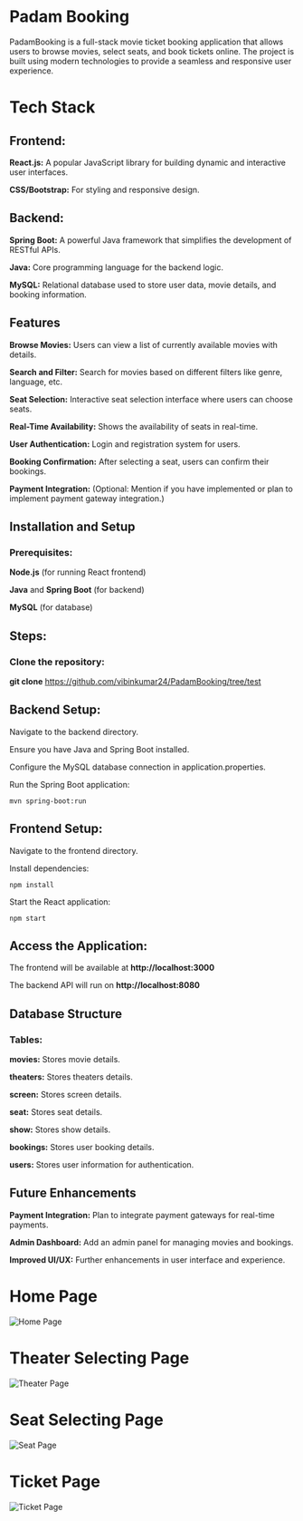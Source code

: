 # Padam Booking


<p>PadamBooking is a full-stack movie ticket booking application that allows users to browse movies, select seats, and book tickets online. The project is built using modern technologies to provide a seamless and responsive user experience.</p>

<h1>Tech Stack</h1>
<h2>Frontend:</h2>
<p><b>React.js:</b> A popular JavaScript library for building dynamic and interactive user interfaces.</p>
<p><b>CSS/Bootstrap:</b> For styling and responsive design.</p>
<h2>Backend:</h2>
<p><b>Spring Boot:</b> A powerful Java framework that simplifies the development of RESTful APIs.</p>
<p><b>Java:</b> Core programming language for the backend logic.</p>
<p><b>MySQL:</b> Relational database used to store user data, movie details, and booking information.</p>
<h2>Features</h2>
<p><b>Browse Movies:</b> Users can view a list of currently available movies with details.</p>
<p><b>Search and Filter:</b> Search for movies based on different filters like genre, language, etc.</p>
<p><b>Seat Selection:</b> Interactive seat selection interface where users can choose seats.</p>
<p><b>Real-Time Availability:</b> Shows the availability of seats in real-time.</p>
<p><b>User Authentication:</b> Login and registration system for users.</p>
<p><b>Booking Confirmation:</b> After selecting a seat, users can confirm their bookings.</p>
<p><b>Payment Integration:</b> (Optional: Mention if you have implemented or plan to implement payment gateway integration.)</p>
<h2>Installation and Setup</h2>
<h3>Prerequisites:</h3>
<p><b>Node.js</b> (for running React frontend)</p>
<p><b>Java</b> and <b>Spring Boot</b> (for backend)</p>
<p><b>MySQL</b> (for database)</p>
<h2>Steps:</h2>
<h3>Clone the repository:</h3>

<b>git clone</b> <a>https://github.com/vibinkumar24/PadamBooking/tree/test</a>

<h2>Backend Setup:</h2>
<p>Navigate to the backend directory.</p>
<p>Ensure you have Java and Spring Boot installed.</p>
<p>Configure the MySQL database connection in application.properties.</p>
<p>Run the Spring Boot application:</p>

```mvn spring-boot:run```

<h2>Frontend Setup:</h2>
<p>Navigate to the frontend directory.</p>
<p>Install dependencies:</p>

```npm install```
<p>Start the React application:</p>

```npm start```
<h2>Access the Application:</h2>

<p>The frontend will be available at <b>http://localhost:3000</b></p>
<p>The backend API will run on <b>http://localhost:8080</b></p>
<h2>Database Structure</h2>
<h3>Tables:</h3>
<p><b>movies:</b> Stores movie details.</p>
<p><b>theaters:</b> Stores theaters details.</p>
<p><b>screen:</b> Stores screen details.</p>
<p><b>seat:</b> Stores seat details.</p>
<p><b>show:</b> Stores show details.</p>
<p><b>bookings:</b> Stores user booking details.</p>
<p><b>users:</b> Stores user information for authentication.</p>
<h2>Future Enhancements</h2>
<p><b>Payment Integration:</b> Plan to integrate payment gateways for real-time payments.</p>
<p><b>Admin Dashboard:</b> Add an admin panel for managing movies and bookings.</p>
<p><b>Improved UI/UX:</b> Further enhancements in user interface and experience.</p>

<h1>Home Page</h1>

![Home Page](./markdown/home.png)

<h1>Theater Selecting Page</h2>

![Theater Page](./markdown/theater.png)

<h1>Seat Selecting Page</h1>

![Seat Page](./markdown/seat.png)

<h1>Ticket Page</h1>

![Ticket Page](./markdown/ticket.png)